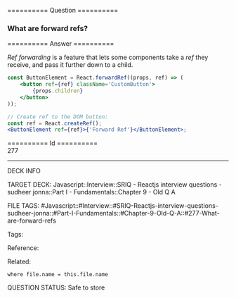 ========== Question ==========  

### What are forward refs?  

========== Answer ==========  

_Ref forwarding_ is a feature that lets some components take a _ref_ they receive, and pass it further down to a child.

```jsx
const ButtonElement = React.forwardRef((props, ref) => (
    <button ref={ref} className='CustomButton'>
        {props.children}
    </button>
));

// Create ref to the DOM button:
const ref = React.createRef();
<ButtonElement ref={ref}>{'Forward Ref'}</ButtonElement>;
```

========== Id ==========  
277

---

DECK INFO

TARGET DECK: Javascript::Interview::SRIQ - Reactjs interview questions - sudheer jonna::Part I - Fundamentals::Chapter 9 - Old Q A

FILE TAGS: #Javascript::#Interview::#SRIQ-Reactjs-interview-questions-sudheer-jonna::#Part-I-Fundamentals::#Chapter-9-Old-Q-A::#277-What-are-forward-refs

Tags:

Reference:

Related:

```dataview
where file.name = this.file.name
```

QUESTION STATUS: Safe to store
